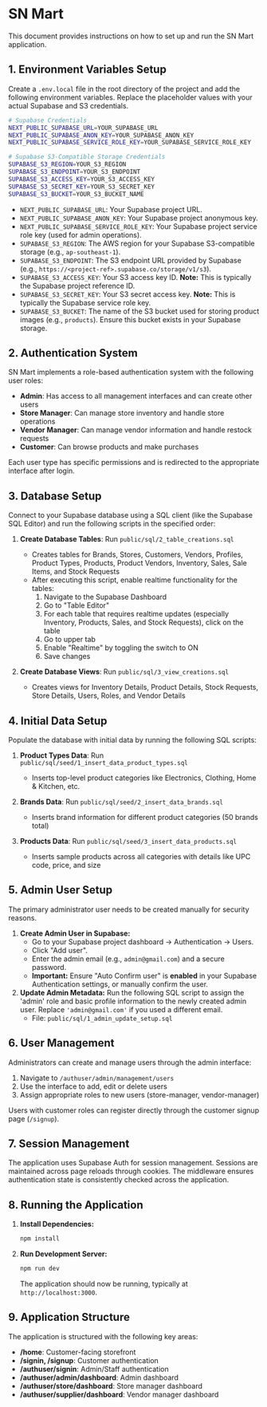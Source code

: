 # SN Mart

This document provides instructions on how to set up and run the SN Mart application.

## 1. Environment Variables Setup

Create a `.env.local` file in the root directory of the project and add the following environment variables. Replace the placeholder values with your actual Supabase and S3 credentials.

```bash
# Supabase Credentials
NEXT_PUBLIC_SUPABASE_URL=YOUR_SUPABASE_URL
NEXT_PUBLIC_SUPABASE_ANON_KEY=YOUR_SUPABASE_ANON_KEY
NEXT_PUBLIC_SUPABASE_SERVICE_ROLE_KEY=YOUR_SUPABASE_SERVICE_ROLE_KEY

# Supabase S3-Compatible Storage Credentials
SUPABASE_S3_REGION=YOUR_S3_REGION
SUPABASE_S3_ENDPOINT=YOUR_S3_ENDPOINT
SUPABASE_S3_ACCESS_KEY=YOUR_S3_ACCESS_KEY
SUPABASE_S3_SECRET_KEY=YOUR_S3_SECRET_KEY
SUPABASE_S3_BUCKET=YOUR_S3_BUCKET_NAME
```

* `NEXT_PUBLIC_SUPABASE_URL`: Your Supabase project URL.
* `NEXT_PUBLIC_SUPABASE_ANON_KEY`: Your Supabase project anonymous key.
* `NEXT_PUBLIC_SUPABASE_SERVICE_ROLE_KEY`: Your Supabase project service role key (used for admin operations).
* `SUPABASE_S3_REGION`: The AWS region for your Supabase S3-compatible storage (e.g., `ap-southeast-1`).
* `SUPABASE_S3_ENDPOINT`: The S3 endpoint URL provided by Supabase (e.g., `https://<project-ref>.supabase.co/storage/v1/s3`).
* `SUPABASE_S3_ACCESS_KEY`: Your S3 access key ID. **Note:** This is typically the Supabase project reference ID.
* `SUPABASE_S3_SECRET_KEY`: Your S3 secret access key. **Note:** This is typically the Supabase service role key.
* `SUPABASE_S3_BUCKET`: The name of the S3 bucket used for storing product images (e.g., `products`). Ensure this bucket exists in your Supabase storage.

## 2. Authentication System

SN Mart implements a role-based authentication system with the following user roles:

* **Admin**: Has access to all management interfaces and can create other users
* **Store Manager**: Can manage store inventory and handle store operations
* **Vendor Manager**: Can manage vendor information and handle restock requests
* **Customer**: Can browse products and make purchases

Each user type has specific permissions and is redirected to the appropriate interface after login.

## 3. Database Setup

Connect to your Supabase database using a SQL client (like the Supabase SQL Editor) and run the following scripts in the specified order:

1. **Create Database Tables**: Run `public/sql/2_table_creations.sql`
   * Creates tables for Brands, Stores, Customers, Vendors, Profiles, Product Types, Products, Product Vendors, Inventory, Sales, Sale Items, and Stock Requests
   * After executing this script, enable realtime functionality for the tables:
     1. Navigate to the Supabase Dashboard
     2. Go to "Table Editor"
     3. For each table that requires realtime updates (especially Inventory, Products, Sales, and Stock Requests), click on the table
     4. Go to upper tab
     5. Enable "Realtime" by toggling the switch to ON
     6. Save changes

2. **Create Database Views**: Run `public/sql/3_view_creations.sql`
   * Creates views for Inventory Details, Product Details, Stock Requests, Store Details, Users, Roles, and Vendor Details

## 4. Initial Data Setup

Populate the database with initial data by running the following SQL scripts:

1. **Product Types Data**: Run `public/sql/seed/1_insert_data_product_types.sql`
   * Inserts top-level product categories like Electronics, Clothing, Home & Kitchen, etc.

2. **Brands Data**: Run `public/sql/seed/2_insert_data_brands.sql`
   * Inserts brand information for different product categories (50 brands total)

3. **Products Data**: Run `public/sql/seed/3_insert_data_products.sql`
   * Inserts sample products across all categories with details like UPC code, price, and size

## 5. Admin User Setup

The primary administrator user needs to be created manually for security reasons.

1. **Create Admin User in Supabase:**
    * Go to your Supabase project dashboard -> Authentication -> Users.
    * Click "Add user".
    * Enter the admin email (e.g., `admin@gmail.com`) and a secure password.
    * **Important:** Ensure "Auto Confirm user" is **enabled** in your Supabase Authentication settings, or manually confirm the user.
2. **Update Admin Metadata:** Run the following SQL script to assign the 'admin' role and basic profile information to the newly created admin user. Replace `'admin@gmail.com'` if you used a different email.
    * File: `public/sql/1_admin_update_setup.sql`

## 6. User Management

Administrators can create and manage users through the admin interface:

1. Navigate to `/authuser/admin/management/users`
2. Use the interface to add, edit or delete users
3. Assign appropriate roles to new users (store-manager, vendor-manager)

Users with customer roles can register directly through the customer signup page (`/signup`).

## 7. Session Management

The application uses Supabase Auth for session management. Sessions are maintained across page reloads through cookies. The middleware ensures authentication state is consistently checked across the application.

## 8. Running the Application

1. **Install Dependencies:**

    ```bash
    npm install
    ```

2. **Run Development Server:**

    ```bash
    npm run dev
    ```

    The application should now be running, typically at `http://localhost:3000`.

## 9. Application Structure

The application is structured with the following key areas:

* **/home**: Customer-facing storefront
* **/signin, /signup**: Customer authentication
* **/authuser/signin**: Admin/Staff authentication
* **/authuser/admin/dashboard**: Admin dashboard
* **/authuser/store/dashboard**: Store manager dashboard
* **/authuser/supplier/dashboard**: Vendor manager dashboard
